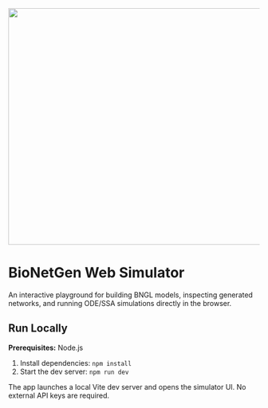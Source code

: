 <div align="center">
<img width="1200" height="475" alt="GHBanner" src="https://github.com/user-attachments/assets/0aa67016-6eaf-458a-adb2-6e31a0763ed6" />
</div>

# BioNetGen Web Simulator

An interactive playground for building BNGL models, inspecting generated networks, and running ODE/SSA simulations directly in the browser.

## Run Locally

**Prerequisites:** Node.js

1. Install dependencies: `npm install`
2. Start the dev server: `npm run dev`

The app launches a local Vite dev server and opens the simulator UI. No external API keys are required.
